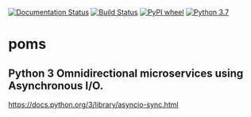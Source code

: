 [![Documentation Status](https://readthedocs.org/projects/poms/badge/?version=latest)](https://poms.readthedocs.io/en/latest/?badge=latest)
[![Build Status](https://travis-ci.com/lauro-cesar/poms.svg?branch=master)](https://travis-ci.com/lauro-cesar/poms)
[![PyPI wheel](https://img.shields.io/pypi/wheel/poms.svg)](https://pypi.python.org/pypi/poms)
[![Python 3.7](https://img.shields.io/badge/python-3.7-blue.svg)](https://www.python.org/downloads/release/python-370/)



# poms

## Python 3 Omnidirectional microservices using Asynchronous I/O.

<https://docs.python.org/3/library/asyncio-sync.html>
